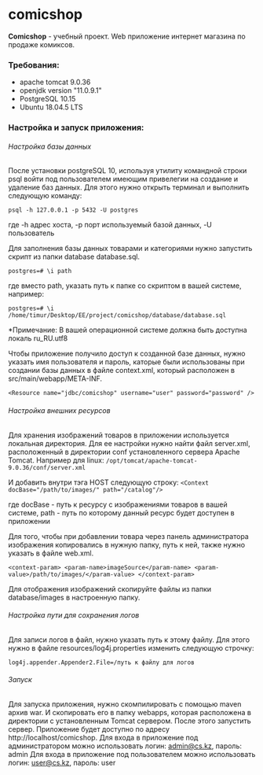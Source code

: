 # comicshop
**Comicshop** - учебный проект. Web приложение интернет магазина по продаже комиксов.

### **Требования:**
 - apache tomcat 9.0.36
 - openjdk version "11.0.9.1"
 - PostgreSQL 10.15
 - Ubuntu 18.04.5 LTS

### **Настройка и запуск приложения:**
###### Настройка базы данных
После установки postgreSQL 10, используя утилиту командной строки psql войти под 
пользователем имеющим привелегии на создание и удаление баз данных. Для этого нужно
открыть терминал и выполнить следующую команду:

`psql -h 127.0.0.1 -p 5432 -U postgres`

где -h адрес хоста, -p порт используемый базой данных, -U пользователь

Для заполнения базы данных товарами и категориями нужно запустить скрипт из папки 
database database.sql. 

`postgres=# \i path` 

где вместо path, указать путь к папке со скриптом в вашей системе, например:

`postgres=# \i /home/timur/Desktop/EE/project/comicshop/database/database.sql`

*Примечание: В вашей операционной системе должна быть доступна локаль ru_RU.utf8

Чтобы приложение получило доступ к созданной базе данных, нужно указать имя пользователя
и пароль, каторые были использованы при создании базы данных в файле context.xml,
который расположен в src/main/webapp/META-INF.

`<Resource name="jdbc/comicshop"
        username="user"
        password="password"
 />`

###### Настройка внешних ресурсов

Для хранения изображений товаров в приложении используется локальная директория.
Для ее настройки нужно найти файл server.xml, расположенный в директории conf установленного сервера Apache Tomcat.
Например для linux:
`/opt/tomcat/apache-tomcat-9.0.36/conf/server.xml`

И добавить внутри тэга HOST следующую строку:
`<Context docBase="/path/to/images/" path="/catalog"/>`

где docBase - путь к ресурсу с изображениями товаров в вашей системе,
    path - путь по которому данный ресурс будет доступен в приложении

Для того, чтобы при добавлении товара через панель администратора изображения копировались в 
нужную папку, путь к ней, также нужно указать в файле web.xml.

`<context-param>
    <param-name>imageSource</param-name>
    <param-value>/path/to/images/</param-value>
</context-param>`

Для отображения изображений скопируйте файлы из папки database/images в настроенную папку.

###### Настройка пути для сохранения логов

Для записи логов в файл, нужно указать путь к этому файлу. Для этого нужно в файле resources/log4j.properties
изменить следующую строчку:

`log4j.appender.Appender2.File=/путь к файлу для логов`

###### Запуск

Для запуска приложения, нужно скомпилировать с помощью maven архив war. И скопировать его в 
папку webapps, которая расположена в директории с установленным Tomcat сервером.
После этого запустить сервер. Приложение будет доступно по адресу http://localhost/comicshop.
Для входа в приложение под администратором можно использовать логин: admin@cs.kz, пароль: admin
Для входа в приложение под пользователем можно использовать логин: user@cs.kz, пароль: user

